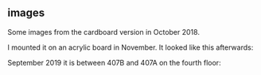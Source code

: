 ## images

Some images from the cardboard version in October 2018. 



I mounted it on an acrylic board in November. It looked like this afterwards:


September 2019 it is between 407B and 407A on the fourth floor:

